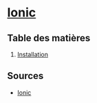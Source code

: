 # [Ionic](../readme.md)

## Table des matières

1. [Installation](install.md)

## Sources

* [Ionic](https://ionicframework.com)

